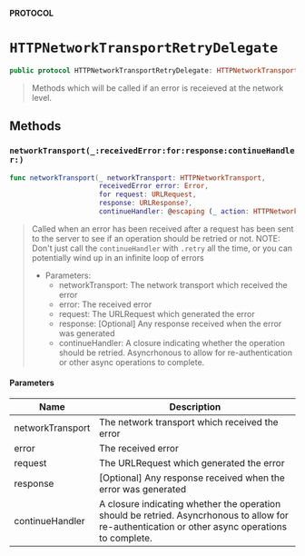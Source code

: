 **PROTOCOL**

# `HTTPNetworkTransportRetryDelegate`

```swift
public protocol HTTPNetworkTransportRetryDelegate: HTTPNetworkTransportDelegate
```

> Methods which will be called if an error is receieved at the network level.

## Methods
### `networkTransport(_:receivedError:for:response:continueHandler:)`

```swift
func networkTransport(_ networkTransport: HTTPNetworkTransport,
                      receivedError error: Error,
                      for request: URLRequest,
                      response: URLResponse?,
                      continueHandler: @escaping (_ action: HTTPNetworkTransport.ContinueAction) -> Void)
```

> Called when an error has been received after a request has been sent to the server to see if an operation should be retried or not.
> NOTE: Don't just call the `continueHandler` with `.retry` all the time, or you can potentially wind up in an infinite loop of errors
>
> - Parameters:
>   - networkTransport: The network transport which received the error
>   - error: The received error
>   - request: The URLRequest which generated the error
>   - response: [Optional] Any response received when the error was generated
>   - continueHandler: A closure indicating whether the operation should be retried. Asyncrhonous to allow for re-authentication or other async operations to complete.

#### Parameters

| Name | Description |
| ---- | ----------- |
| networkTransport | The network transport which received the error |
| error | The received error |
| request | The URLRequest which generated the error |
| response | [Optional] Any response received when the error was generated |
| continueHandler | A closure indicating whether the operation should be retried. Asyncrhonous to allow for re-authentication or other async operations to complete. |